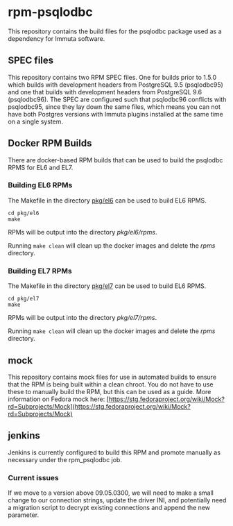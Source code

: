 # rpm-psqlodbc

This repository contains the build files for the psqlodbc package used as a dependency for Immuta software.

## SPEC files

This repository contains two RPM SPEC files. One for builds prior to 1.5.0 which builds with development headers from PostgreSQL 9.5 (psqlodbc95) and one that builds with development headers from PostgreSQL 9.6 (psqlodbc96). The SPEC are configured such that psqlodbc96 conflicts with psqlodbc95, since they lay down the same files, which means you can not have both Postgres versions with Immuta plugins installed at the same time on a single system.

## Docker RPM Builds

There are docker-based RPM builds that can be used to build the psqlodbc RPMS for EL6 and EL7.

### Building EL6 RPMs

The Makefile in the directory [pkg/el6](pkg/el6) can be used to build EL6 RPMS.

```shell
cd pkg/el6
make
```

RPMs will be output into the directory _pkg/el6/rpms_.

Running `make clean` will clean up the docker images and delete the _rpms_ directory.

### Building EL7 RPMs

The Makefile in the directory [pkg/el7](pkg/el7) can be used to build EL6 RPMS.

```shell
cd pkg/el7
make
```

RPMs will be output into the directory _pkg/el7/rpms_.

Running `make clean` will clean up the docker images and delete the _rpms_ directory.


## mock

This repository contains mock files for use in automated builds to ensure that the RPM is being built within a clean chroot. You do not have to use these to manually build the RPM, but this can be used as a guide. More information on Fedora mock here: [https://stg.fedoraproject.org/wiki/Mock?rd=Subprojects/Mock](https://stg.fedoraproject.org/wiki/Mock?rd=Subprojects/Mock)

## jenkins

Jenkins is currently configured to build this RPM and promote manually as necessary under the rpm_psqlodbc job.

### Current issues

If we move to a version above 09.05.0300, we will need to make a small change to our connection strings, update the driver INI, and potentially need a migration script to decrypt existing connections and append the new parameter.
